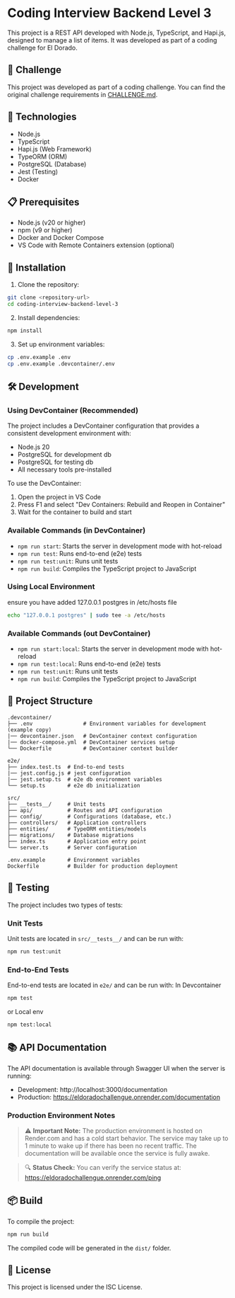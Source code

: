 # Coding Interview Backend Level 3

This project is a REST API developed with Node.js, TypeScript, and Hapi.js, designed to manage a list of items. It was developed as part of a coding challenge for El Dorado.

## 🎯 Challenge

This project was developed as part of a coding challenge. You can find the original challenge requirements in [CHALLENGE.md](./CHALLENGE.md).

## 🚀 Technologies

- Node.js
- TypeScript
- Hapi.js (Web Framework)
- TypeORM (ORM)
- PostgreSQL (Database)
- Jest (Testing)
- Docker

## 📋 Prerequisites

- Node.js (v20 or higher)
- npm (v9 or higher)
- Docker and Docker Compose
- VS Code with Remote Containers extension (optional)

## 🔧 Installation

1. Clone the repository:
```bash
git clone <repository-url>
cd coding-interview-backend-level-3
```

2. Install dependencies:
```bash
npm install
```

3. Set up environment variables:
```bash
cp .env.example .env 
cp .env.example .devcontainer/.env
```

## 🛠️ Development

### Using DevContainer (Recommended)

The project includes a DevContainer configuration that provides a consistent development environment with:
- Node.js 20
- PostgreSQL for development db
- PostgreSQL for testing db
- All necessary tools pre-installed

To use the DevContainer:
1. Open the project in VS Code
2. Press F1 and select "Dev Containers: Rebuild and Reopen in Container"
3. Wait for the container to build and start

### Available Commands (in DevContainer)
- `npm run start`: Starts the server in development mode with hot-reload
- `npm run test`: Runs end-to-end (e2e) tests
- `npm run test:unit`: Runs unit tests
- `npm run build`: Compiles the TypeScript project to JavaScript


### Using Local Environment
ensure you have added 127.0.0.1 postgres in /etc/hosts file
```bash
echo "127.0.0.1 postgres" | sudo tee -a /etc/hosts
```

### Available Commands (out DevContainer)
- `npm run start:local`: Starts the server in development mode with hot-reload
- `npm run test:local`: Runs end-to-end (e2e) tests
- `npm run test:unit`: Runs unit tests
- `npm run build`: Compiles the TypeScript project to JavaScript


## 📁 Project Structure

```
.devcontainer/
├── .env                # Environment variables for development (example copy)
|── devcontainer.json   # DevContainer context configuration
|── docker-compose.yml  # DevContainer services setup
└── Dockerfile          # DevContainer context builder

e2e/
├── index.test.ts  # End-to-end tests
|── jest.config.js # jest configuration
|── jest.setup.ts  # e2e db environment variables
└── setup.ts       # e2e db initialization

src/
├── __tests__/     # Unit tests
├── api/           # Routes and API configuration
├── config/        # Configurations (database, etc.)
├── controllers/   # Application controllers
├── entities/      # TypeORM entities/models
├── migrations/    # Database migrations
├── index.ts       # Application entry point
└── server.ts      # Server configuration

.env.example       # Environment variables 
Dockerfile         # Builder for production deployment
```

## 🧪 Testing

The project includes two types of tests:

### Unit Tests
Unit tests are located in `src/__tests__/` and can be run with:
```bash
npm run test:unit
```

### End-to-End Tests
End-to-end tests are located in `e2e/` and can be run with:
In Devcontainer
```bash
npm test
```
or Local env
```bash
npm test:local
```


## 📚 API Documentation

The API documentation is available through Swagger UI when the server is running:
- Development: http://localhost:3000/documentation
- Production: https://eldoradochallengue.onrender.com/documentation

### Production Environment Notes
> ⚠️ **Important Note:** The production environment is hosted on Render.com and has a cold start behavior. The service may take up to 1 minute to wake up if there has been no recent traffic. The documentation will be available once the service is fully awake.

> 🔍 **Status Check:** You can verify the service status at: https://eldoradochallengue.onrender.com/ping

## 📦 Build

To compile the project:

```bash
npm run build
```

The compiled code will be generated in the `dist/` folder.

## 📄 License

This project is licensed under the ISC License.
